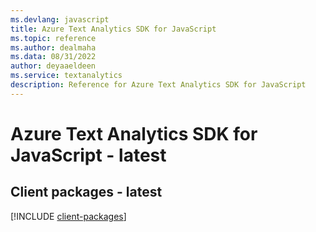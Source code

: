 ```yaml
---
ms.devlang: javascript
title: Azure Text Analytics SDK for JavaScript
ms.topic: reference
ms.author: dealmaha
ms.data: 08/31/2022
author: deyaaeldeen
ms.service: textanalytics
description: Reference for Azure Text Analytics SDK for JavaScript
---
```

# Azure Text Analytics SDK for JavaScript - latest

## Client packages - latest
[!INCLUDE [client-packages](text-analytics-client-index.md)]